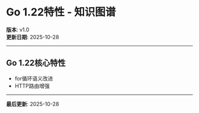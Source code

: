 # Go 1.22特性 - 知识图谱

**版本**: v1.0  
**更新日期**: 2025-10-28

---

## Go 1.22核心特性

- for循环语义改进
- HTTP路由增强

---

**最后更新**: 2025-10-28

